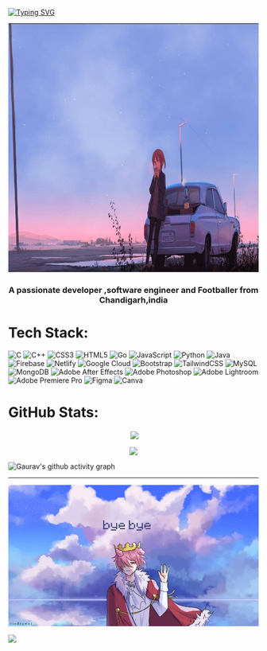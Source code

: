 [![Typing SVG](https://readme-typing-svg.demolab.com?font=Rustico&size=30&pause=1000&color=E5989B&background=7B3F0000&center=true&vCenter=true&width=1000&height=100&lines=Hey+there+geekyheads;Its+me+Gaurav+%F0%9F%91%8B;Developer+Programmer+Footballer)](https://git.io/typing-svg)

<center><img src="images/1617269647_preview.jpg" height="500" width="1000"></center>

<h3 align="center">A passionate  developer ,software engineer and Footballer from Chandigarh,india </h3>





#  Tech Stack:
![C](https://img.shields.io/badge/c-%2300599C.svg?style=for-the-badge&logo=c&logoColor=white) ![C++](https://img.shields.io/badge/c++-%2300599C.svg?style=for-the-badge&logo=c%2B%2B&logoColor=white) ![CSS3](https://img.shields.io/badge/css3-%231572B6.svg?style=for-the-badge&logo=css3&logoColor=white) ![HTML5](https://img.shields.io/badge/html5-%23E34F26.svg?style=for-the-badge&logo=html5&logoColor=white) ![Go](https://img.shields.io/badge/go-%2300ADD8.svg?style=for-the-badge&logo=go&logoColor=white) ![JavaScript](https://img.shields.io/badge/javascript-%23323330.svg?style=for-the-badge&logo=javascript&logoColor=%23F7DF1E) ![Python](https://img.shields.io/badge/python-3670A0?style=for-the-badge&logo=python&logoColor=ffdd54) ![Java](https://img.shields.io/badge/java-%23ED8B00.svg?style=for-the-badge&logo=java&logoColor=white) ![Firebase](https://img.shields.io/badge/firebase-%23039BE5.svg?style=for-the-badge&logo=firebase) ![Netlify](https://img.shields.io/badge/netlify-%23000000.svg?style=for-the-badge&logo=netlify&logoColor=#00C7B7) ![Google Cloud](https://img.shields.io/badge/Google%20Cloud-%234285F4.svg?style=for-the-badge&logo=google-cloud&logoColor=white) ![Bootstrap](https://img.shields.io/badge/bootstrap-%23563D7C.svg?style=for-the-badge&logo=bootstrap&logoColor=white) ![TailwindCSS](https://img.shields.io/badge/tailwindcss-%2338B2AC.svg?style=for-the-badge&logo=tailwind-css&logoColor=white) ![MySQL](https://img.shields.io/badge/mysql-%2300f.svg?style=for-the-badge&logo=mysql&logoColor=white) ![MongoDB](https://img.shields.io/badge/MongoDB-%234ea94b.svg?style=for-the-badge&logo=mongodb&logoColor=white) ![Adobe After Effects](https://img.shields.io/badge/Adobe%20After%20Effects-9999FF.svg?style=for-the-badge&logo=Adobe%20After%20Effects&logoColor=white) ![Adobe Photoshop](https://img.shields.io/badge/adobephotoshop-%2331A8FF.svg?style=for-the-badge&logo=adobephotoshop&logoColor=white) ![Adobe Lightroom](https://img.shields.io/badge/Adobe%20Lightroom-31A8FF.svg?style=for-the-badge&logo=Adobe%20Lightroom&logoColor=white) ![Adobe Premiere Pro](https://img.shields.io/badge/Adobe%20Premiere%20Pro-9999FF.svg?style=for-the-badge&logo=Adobe%20Premiere%20Pro&logoColor=white) 	![Figma](https://img.shields.io/badge/figma-%23F24E1E.svg?style=for-the-badge&logo=figma&logoColor=white) ![Canva](https://img.shields.io/badge/Canva-%2300C4CC.svg?style=for-the-badge&logo=Canva&logoColor=white) 
#  GitHub Stats:
<p align="center" dir="auto">&nbsp;<a target="_blank" rel="noopener noreferrer nofollow" href="https://camo.githubusercontent.com/473da5e2f71e842de51df9d0d877be9c68ebeeead1141c20b0da2be6ff5619b8/68747470733a2f2f6769746875622d726561646d652d73746174732e76657263656c2e6170702f6170693f757365726e616d653d676175726176626861696e736f72612673686f775f69636f6e733d74727565267468656d653d7261646963616c"><img align="center" src="https://camo.githubusercontent.com/473da5e2f71e842de51df9d0d877be9c68ebeeead1141c20b0da2be6ff5619b8/68747470733a2f2f6769746875622d726561646d652d73746174732e76657263656c2e6170702f6170693f757365726e616d653d676175726176626861696e736f72612673686f775f69636f6e733d74727565267468656d653d7261646963616c" data-canonical-src="https://github-readme-stats.vercel.app/api?username=gauravbhainsora&theme=dracula&show_icons=true" style="max-width: 100%;"></a>
</p>

<p align="center" dir="auto"><a target="_blank" rel="noopener noreferrer nofollow"https://camo.githubusercontent.com/59ee8f5b6ba84b4e3af9d460568486bd20769a8430ddcf290a0722cc212ea22b/68747470733a2f2f6769746875622d726561646d652d73747265616b2d73746174732e6865726f6b756170702e636f6d2f3f757365723d556a6a77616c646861726977616c267468656d653d6d6f6e6f6b616926686964655f626f726465723d66616c7365"><img align="center" src="https://camo.githubusercontent.com/59ee8f5b6ba84b4e3af9d460568486bd20769a8430ddcf290a0722cc212ea22b/68747470733a2f2f6769746875622d726561646d652d73747265616b2d73746174732e6865726f6b756170702e636f6d2f3f757365723d556a6a77616c646861726977616c267468656d653d6d6f6e6f6b616926686964655f626f726465723d66616c7365" data-canonical-src="https://streak-stats.demolab.com?user=Ujjwaldhariwal&amp;theme=monokai" style="max-width: 100%;"></a>
</p>
 

![Gaurav's github activity graph](https://github-readme-activity-graph.cyclic.app/graph?username=gauravbhainsora&theme=monokai)
 
---
  
<center><p align="center" dir="auto"><a target="_blank" rel="noopener noreferrer" href="images/waving-technoblade-anime-fan-art-xjz8fyxbzakvitgq.jpg"><img src="images/waving-technoblade-anime-fan-art-xjz8fyxbzakvitgq.jpg"  ></a></p></center>
 
[![](https://visitcount.itsvg.in/api?id=gauravbhainsora&label=Profile%20Views%20&color=11&icon=6&pretty=true)](https://visitcount.itsvg.in)

